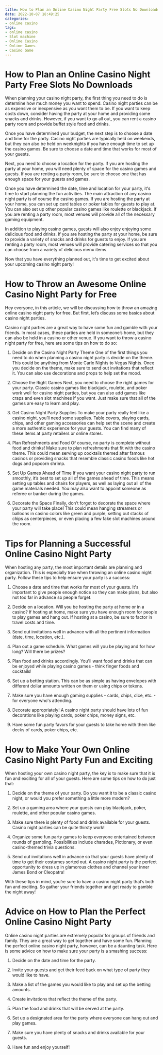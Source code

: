 ```yaml
---
title: How to Plan an Online Casino Night Party Free Slots No Downloads 
date: 2022-10-07 18:49:25
categories:
- online casino
tags:
- online casino
- Slot machine
- Online Casino
- Online Games
- Casino Game
---
```



#  How to Plan an Online Casino Night Party Free Slots No Downloads 

When planning your casino night party, the first thing you need to do is determine how much money you want to spend. Casino night parties can be as expensive or inexpensive as you want them to be. If you want to keep costs down, consider having the party at your home and providing some snacks and drinks. However, if you want to go all out, you can rent a casino party room and provide buffet style food and drinks.

Once you have determined your budget, the next step is to choose a date and time for the party. Casino night parties are typically held on weekends, but they can also be held on weeknights if you have enough time to set up the casino games. Be sure to choose a date and time that works for most of your guests.

Next, you need to choose a location for the party. If you are hosting the party at your home, you will need plenty of space for the casino games and guests. If you are renting a party room, be sure to choose one that has enough space for your guests and games.

Once you have determined the date, time and location for your party, it's time to start planning the fun activities. The main attraction of any casino night party is of course the casino games. If you are hosting the party at your home, you can set up card tables or poker tables for guests to play at. You can also set up other popular casino games like roulette or blackjack. If you are renting a party room, most venues will provide all of the necessary gaming equipment.

In addition to playing casino games, guests will also enjoy enjoying some delicious food and drinks. If you are hosting the party at your home, be sure to provide a variety of snacks and drinks for guests to enjoy. If you are renting a party room, most venues will provide catering services so that you can choose from a variety of delicious menu items.

Now that you have everything planned out, it's time to get excited about your upcoming casino night party!

#  How to Throw an Awesome Online Casino Night Party for Free 

Hey everyone, in this article, we will be discussing how to throw an amazing online casino night party for free. But first, let’s discuss some basics about casino night parties. 

Casino night parties are a great way to have some fun and gamble with your friends. In most cases, these parties are held in someone’s home, but they can also be held in a casino or other venue. If you want to throw a casino night party for free, here are some tips on how to do so: 

1. Decide on the Casino Night Party Theme 
One of the first things you need to do when planning a casino night party is decide on the theme. This could be anything from Monte Carlo Nights to Vegas Nights. Once you decide on the theme, make sure to send out invitations that reflect it. You can also use decorations and props to help set the mood. 

2. Choose the Right Games 
Next, you need to choose the right games for your party. Classic casino games like blackjack, roulette, and poker work well for casino night parties, but you can also add games like craps and even slot machines if you want. Just make sure that all of the games are easy to learn and play. 

3. Get Casino Night Party Supplies 
To make your party really feel like a casino night, you’ll need some supplies. Table covers, playing cards, chips, and other gaming accessories can help set the scene and create a more authentic experience for your guests. You can find many of these items at party retailers or online stores. 

4. Plan Refreshments and Food 
Of course, no party is complete without food and drinks! Make sure to plan refreshments that fit with the casino theme. This could mean serving up cocktails themed after famous casinos or providing snacks that resemble classic casino foods like hot dogs and popcorn shrimp. 

5. Set Up Games Ahead of Time 
If you want your casino night party to run smoothly, it’s best to set up all of the games ahead of time. This means setting up tables and chairs for players, as well as laying out all of the game materials needed. You may also want to appoint someone as referee or banker during the games. 

6. Decorate the Space 
Finally, don’t forget to decorate the space where your party will take place! This could mean hanging streamers or balloons in casino colors like green and purple, setting out stacks of chips as centerpieces, or even placing a few fake slot machines around the room.

#  Tips for Planning a Successful Online Casino Night Party 

When hosting any party, the most important details are planning and organization. This is especially true when throwing an online casino night party. Follow these tips to help ensure your party is a success: 

1. Choose a date and time that works for most of your guests. It's important to give people enough notice so they can make plans, but also not too far in advance so people forget.

2. Decide on a location. Will you be hosting the party at home or in a casino? If hosting at home, make sure you have enough room for people to play games and hang out. If hosting at a casino, be sure to factor in travel costs and time.

3. Send out invitations well in advance with all the pertinent information (date, time, location, etc.).

4. Plan out a game schedule. What games will you be playing and for how long? Will there be prizes?

5. Plan food and drinks accordingly. You'll want food and drinks that can be enjoyed while playing casino games - think finger foods and cocktails!

6. Set up a betting station. This can be as simple as having envelopes with different dollar amounts written on them or using chips or tokens.

7. Make sure you have enough gaming supplies - cards, chips, dice, etc. - for everyone who's attending.

8. Decorate appropriately! A casino night party should have lots of fun decorations like playing cards, poker chips, money signs, etc.

9. Have some fun party favors for your guests to take home with them like decks of cards, poker chips, etc.

#  How to Make Your Own Online Casino Night Party Fun and Exciting 

When hosting your own casino night party, the key is to make sure that it is fun and exciting for all of your guests. Here are some tips on how to do just that:

1. Decide on the theme of your party. Do you want it to be a classic casino night, or would you prefer something a little more modern?

2. Set up a gaming area where your guests can play blackjack, poker, roulette, and other popular casino games.

3. Make sure there is plenty of food and drink available for your guests. Casino night parties can be quite thirsty work!

4. Organize some fun party games to keep everyone entertained between rounds of gambling. Possibilities include charades, Pictionary, or even casino-themed trivia questions.

5. Send out invitations well in advance so that your guests have plenty of time to get their costumes sorted out. A casino night party is the perfect opportunity to dress up in glamorous clothes and channel your inner James Bond or Cleopatra!

With these tips in mind, you’re sure to have a casino night party that’s both fun and exciting. So gather your friends together and get ready to gamble the night away!

#  Advice on How to Plan the Perfect Online Casino Night Party

Online casino night parties are extremely popular for groups of friends and family. They are a great way to get together and have some fun. Planning the perfect online casino night party, however, can be a daunting task. Here is some advice on how to make sure your party is a smashing success:

1. Decide on the date and time for the party.

2. Invite your guests and get their feed back on what type of party they would like to have.

3. Make a list of the games you would like to play and set up the betting amounts.

4. Create invitations that reflect the theme of the party.

5. Plan the food and drinks that will be served at the party.

6. Set up a designated area for the party where everyone can hang out and play games.

7. Make sure you have plenty of snacks and drinks available for your guests.

8. Have fun and enjoy yourself!